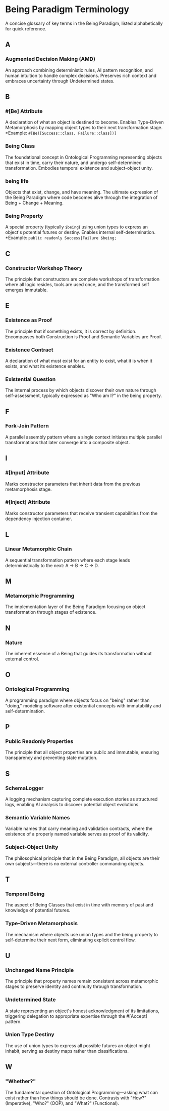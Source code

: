 # Being Paradigm Terminology

A concise glossary of key terms in the Being Paradigm, listed alphabetically for quick reference.

## A

### Augmented Decision Making (AMD)
An approach combining deterministic rules, AI pattern recognition, and human intuition to handle complex decisions. Preserves rich context and embraces uncertainty through Undetermined states.

## B

### #[Be] Attribute
A declaration of what an object is destined to become. Enables Type-Driven Metamorphosis by mapping object types to their next transformation stage.  
*Example: `#[Be([Success::class, Failure::class])]`

### Being Class
The foundational concept in Ontological Programming representing objects that exist in time, carry their nature, and undergo self-determined transformation. Embodies temporal existence and subject-object unity.

### being life
Objects that exist, change, and have meaning. The ultimate expression of the Being Paradigm where code becomes alive through the integration of Being + Change + Meaning.

### Being Property
A special property (typically `$being`) using union types to express an object's potential futures or destiny. Enables internal self-determination.  
*Example: `public readonly Success|Failure $being;`

## C

### Constructor Workshop Theory
The principle that constructors are complete workshops of transformation where all logic resides, tools are used once, and the transformed self emerges immutable.

## E

### Existence as Proof
The principle that if something exists, it is correct by definition. Encompasses both Construction is Proof and Semantic Variables are Proof.

### Existence Contract
A declaration of what must exist for an entity to exist, what it is when it exists, and what its existence enables.

### Existential Question
The internal process by which objects discover their own nature through self-assessment, typically expressed as "Who am I?" in the being property.

## F

### Fork-Join Pattern
A parallel assembly pattern where a single context initiates multiple parallel transformations that later converge into a composite object.

## I

### #[Input] Attribute
Marks constructor parameters that inherit data from the previous metamorphosis stage.

### #[Inject] Attribute
Marks constructor parameters that receive transient capabilities from the dependency injection container.

## L

### Linear Metamorphic Chain
A sequential transformation pattern where each stage leads deterministically to the next: A → B → C → D.

## M

### Metamorphic Programming
The implementation layer of the Being Paradigm focusing on object transformation through stages of existence.

## N

### Nature
The inherent essence of a Being that guides its transformation without external control.

## O

### Ontological Programming
A programming paradigm where objects focus on "being" rather than "doing," modeling software after existential concepts with immutability and self-determination.

## P

### Public Readonly Properties
The principle that all object properties are public and immutable, ensuring transparency and preventing state mutation.

## S

### SchemaLogger
A logging mechanism capturing complete execution stories as structured logs, enabling AI analysis to discover potential object evolutions.

### Semantic Variable Names
Variable names that carry meaning and validation contracts, where the existence of a properly named variable serves as proof of its validity.

### Subject-Object Unity
The philosophical principle that in the Being Paradigm, all objects are their own subjects—there is no external controller commanding objects.

## T

### Temporal Being
The aspect of Being Classes that exist in time with memory of past and knowledge of potential futures.

### Type-Driven Metamorphosis
The mechanism where objects use union types and the being property to self-determine their next form, eliminating explicit control flow.

## U

### Unchanged Name Principle
The principle that property names remain consistent across metamorphic stages to preserve identity and continuity through transformation.

### Undetermined State
A state representing an object's honest acknowledgment of its limitations, triggering delegation to appropriate expertise through the #[Accept] pattern.

### Union Type Destiny
The use of union types to express all possible futures an object might inhabit, serving as destiny maps rather than classifications.

## W

### "Whether?"
The fundamental question of Ontological Programming—asking what can exist rather than how things should be done. Contrasts with "How?" (Imperative), "Who?" (OOP), and "What?" (Functional).
